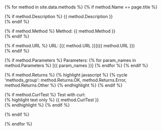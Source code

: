 {% for method in site.data.methods %}
{% if method.Name == page.title %}

{% if method.Description %} 
{{ method.Description }}  
{% endif %}

{% if method.Method %}
Method: {{ method.Method }}  
{% endif %}

{% if method.URL %}
URL: [{{ method.URL }}]({{ method.URL }})  
{% endif %}

{% if method.Parameters %}
Parameters: 
{% for param_names in method.Parameters %}
[{{ param_names }}]
{% endfor %} 
{% endif %}

{% if method.Returns %}
{% highlight javascript %}
{% cycle 'methods_group': method.Returns.OK, method.Returns.Error, method.Returns.Other %} 
{% endhighlight %}
{% endif %}

{% if method.CurlTest %}
Test with curl:  
{% highlight text only %}
{{ method.CurlTest }}  
{% endhighlight %}
{% endif %} 

{% endif %}

{% endfor %}

